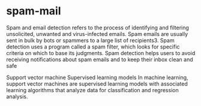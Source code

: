 # spam-mail
Spam and email detection refers to the process of identifying and filtering unsolicited, unwanted and virus-infected emails. Spam emails are usually sent in bulk by bots or spammers to a large list of recipients3. Spam detection uses a program called a spam filter, which looks for specific criteria on which to base its judgments. Spam detection helps users to avoid receiving notifications about spam emails and to keep their inbox clean and safe

Support vector machine
Supervised learning models
In machine learning, support vector machines are supervised learning models with associated learning algorithms that analyze data for classification and regression analysis.
